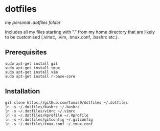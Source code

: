 # dotfiles
*my personal .dotfiles folder*

Includes all my files starting with "." from my home directory that are likely to be customised (.vimrc, .vim, .tmux.conf, .bashrc etc.).

## Prerequisites

    sudo apt-get install git
    sudo apt-get install tmux
    sudo apt-get install vim
    sudo apt-get install r-base-core

## Installation

    git clone https://github.com/tomis9/dotfiles ~/.dotfiles
    ln -s ~/.dotfiles/bashrc ~/.bashrc
    ln -s ~/.dotfiles/vimrc ~/.vimrc
    ln -s ~/.dotfiles/Rprofile ~/.Rprofile
    ln -s ~/.dotfiles/gitconfig ~/.gitconfig
    ln -s ~/.dotfiles/tmux.conf ~/.tmux.conf


